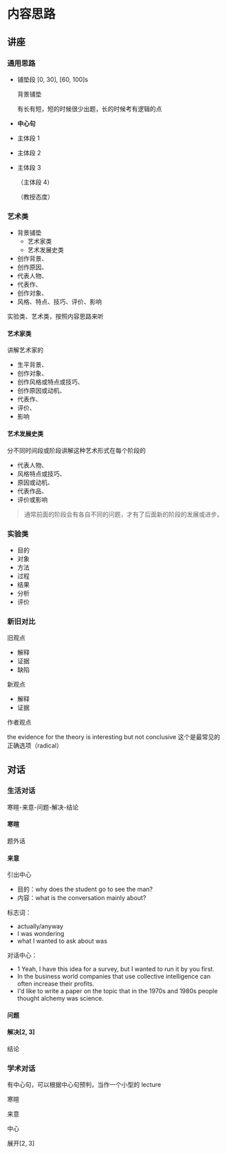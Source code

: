# 内容思路

## 讲座

### 通用思路

- 铺垫段 [0, 30], [60, 100]s

  背景铺垫

  有长有短，短的时候很少出题，长的时候考有逻辑的点

- **中心句**

- 主体段 1

- 主体段 2

- 主体段 3

  （主体段 4）

  （教授态度）

### 艺术类

- 背景铺垫
  - 艺术家类
  - 艺术发展史类
- 创作背景、
- 创作原因、
- 代表人物、
- 代表作、
- 创作对象、
- 风格、特点、技巧、评价、影响

实验类、艺术类，按照内容思路来听

#### 艺术家类

讲解艺术家的

- 生平背景、
- 创作对象、
- 创作风格或特点或技巧、
- 创作原因或动机、
- 代表作、
- 评价、
- 影响

#### 艺术发展史类

分不同时间段或阶段讲解这种艺术形式在每个阶段的

- 代表人物、
- 风格特点或技巧、
- 原因或动机、
- 代表作品、
- 评价或影响

> 通常前面的阶段会有各自不同的问题，才有了后面新的阶段的发展或进步。

### 实验类

- 目的
- 对象
- 方法
- 过程
- 结果
- 分析
- 评价

### 新旧对比

旧观点

- 解释
- 证据
- 缺陷

新观点

- 解释
- 证据

作者观点

the evidence for the theory is interesting but not conclusive 这个是最常见的正确选项（radical）

## 对话

### 生活对话

寒暄-来意-问题-解决-结论

#### 寒暄

题外话

#### 来意

引出中心

- 目的：why does the student go to see the man?
- 内容：what is the conversation mainly about?

标志词：

- actually/anyway
- I was wondering
- what I wanted to ask about was

对话中心：

- 1 Yeah, I have this idea for a survey, but I wanted to run it by you first.
- In the business world companies that use collective intelligence can often increase their profits.
- I'd like to write a paper on the topic that in the 1970s and 1980s people thought alchemy was science.

#### 问题

#### 解决[2, 3]

结论

### 学术对话

有中心句，可以根据中心句预判，当作一个小型的 lecture

寒暄

来意

中心

展开[2, 3]
